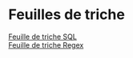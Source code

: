 # Feuilles de triche  


[Feuille de triche SQL](../feuille_triche_sql.pdf)  
[Feuille de triche Regex](../feuille_triche_regex.pdf)  